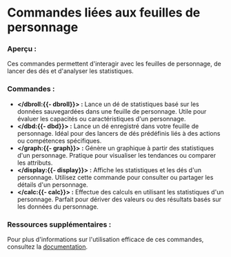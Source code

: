 # Commandes liées aux feuilles de personnage

### Aperçu :
Ces commandes permettent d'interagir avec les feuilles de personnage, de lancer des dés et d'analyser les statistiques.

### Commandes :
- **</dbroll:{{- dbroll}}> :** Lance un dé de statistiques basé sur les données sauvegardées dans une feuille de personnage. Utile pour évaluer les capacités ou caractéristiques d'un personnage.
- **</dbd:{{- dbd}}> :** Lance un dé enregistré dans votre feuille de personnage. Idéal pour des lancers de dés prédéfinis liés à des actions ou compétences spécifiques.
- **</graph:{{- graph}}> :** Génère un graphique à partir des statistiques d'un personnage. Pratique pour visualiser les tendances ou comparer les attributs.
- **</display:{{- display}}> :** Affiche les statistiques et les dés d'un personnage. Utilisez cette commande pour consulter ou partager les détails d'un personnage.
- **</calc:{{- calc}}> :** Effectue des calculs en utilisant les statistiques d'un personnage. Parfait pour dériver des valeurs ou des résultats basés sur les données du personnage.

### Ressources supplémentaires :
Pour plus d'informations sur l'utilisation efficace de ces commandes, consultez la [documentation](<https://dicelette.github.io/>).